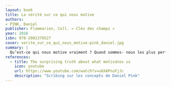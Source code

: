 ```yaml
---
layout: book
title: La vérité sur ce qui nous motive
authors:
- PINK, Daniel
publisher: Flammarion, Coll. « Clés des champs »
year: 2016
isbn: 978-2081379527
cover: verite_sur_ce_qui_nous_motive-pink_daniel.jpg
summary: |
  Qu’est-ce qui nous motive vraiment ? Quand sommes- nous les plus performants et épanouis ? Depuis le XIXe siècle, le taylorisme et l’organisation «scientifique» du travail ont fait du principe punition/récompense le paradigme de la motivation. Avec humour et études scientifiques à l’appui, Daniel Pink explique pourquoi ce modèle est dépassé. Le secret de la performance, c’est le besoin profondément humain d’apprendre, de créer et de s’améliorer sans cesse. Au travers d’exemples concrets empruntés au monde de l’entreprise, il décrypte les trois éléments clés de la motivation : l’autonomie, l’envie d’être bon dans ce que l’on fait et le besoin de donner un sens à sa vie. La carotte et le bâton, c’est fini !
references:
  - title: The surprising truth about what motivates us
    icon: youtube
    url: https://www.youtube.com/watch?v=u6XAPnuFjJc
    description: "Scribing sur les concepts de Daniel Pink"
---
```


